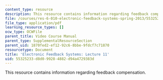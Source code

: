 ```yaml
---
content_type: resource
description: This resource contains information regarding feedback compensation.
file: /courses/res-6-010-electronic-feedback-systems-spring-2013/55325233d8d099284882d94a4729383d_MITRES_6-010S13_lec11.pdf
file_type: application/pdf
learning_resource_types: []
ocw_type: OCWFile
parent_title: Video Course Manual
parent_type: SupplementalResourceSection
parent_uid: 1870fed2-ef12-92c6-8bbe-9fdcf7c71870
resourcetype: Document
title: 'Electronic Feedback Systems: Lecture 11'
uid: 55325233-d8d0-9928-4882-d94a4729383d
---
```

This resource contains information regarding feedback compensation.

